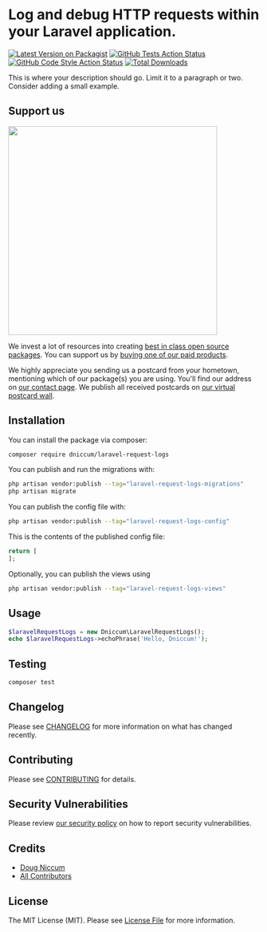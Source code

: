 # Log and debug HTTP requests within your Laravel application.

[![Latest Version on Packagist](https://img.shields.io/packagist/v/dniccum/laravel-request-logs.svg?style=flat-square)](https://packagist.org/packages/dniccum/laravel-request-logs)
[![GitHub Tests Action Status](https://img.shields.io/github/workflow/status/dniccum/laravel-request-logs/run-tests?label=tests)](https://github.com/dniccum/laravel-request-logs/actions?query=workflow%3Arun-tests+branch%3Amain)
[![GitHub Code Style Action Status](https://img.shields.io/github/workflow/status/dniccum/laravel-request-logs/Fix%20PHP%20code%20style%20issues?label=code%20style)](https://github.com/dniccum/laravel-request-logs/actions?query=workflow%3A"Fix+PHP+code+style+issues"+branch%3Amain)
[![Total Downloads](https://img.shields.io/packagist/dt/dniccum/laravel-request-logs.svg?style=flat-square)](https://packagist.org/packages/dniccum/laravel-request-logs)

This is where your description should go. Limit it to a paragraph or two. Consider adding a small example.

## Support us

[<img src="https://github-ads.s3.eu-central-1.amazonaws.com/laravel-request-logs.jpg?t=1" width="419px" />](https://spatie.be/github-ad-click/laravel-request-logs)

We invest a lot of resources into creating [best in class open source packages](https://spatie.be/open-source). You can support us by [buying one of our paid products](https://spatie.be/open-source/support-us).

We highly appreciate you sending us a postcard from your hometown, mentioning which of our package(s) you are using. You'll find our address on [our contact page](https://spatie.be/about-us). We publish all received postcards on [our virtual postcard wall](https://spatie.be/open-source/postcards).

## Installation

You can install the package via composer:

```bash
composer require dniccum/laravel-request-logs
```

You can publish and run the migrations with:

```bash
php artisan vendor:publish --tag="laravel-request-logs-migrations"
php artisan migrate
```

You can publish the config file with:

```bash
php artisan vendor:publish --tag="laravel-request-logs-config"
```

This is the contents of the published config file:

```php
return [
];
```

Optionally, you can publish the views using

```bash
php artisan vendor:publish --tag="laravel-request-logs-views"
```

## Usage

```php
$laravelRequestLogs = new Dniccum\LaravelRequestLogs();
echo $laravelRequestLogs->echoPhrase('Hello, Dniccum!');
```

## Testing

```bash
composer test
```

## Changelog

Please see [CHANGELOG](CHANGELOG.md) for more information on what has changed recently.

## Contributing

Please see [CONTRIBUTING](CONTRIBUTING.md) for details.

## Security Vulnerabilities

Please review [our security policy](../../security/policy) on how to report security vulnerabilities.

## Credits

- [Doug Niccum](https://github.com/dniccum)
- [All Contributors](../../contributors)

## License

The MIT License (MIT). Please see [License File](LICENSE.md) for more information.
